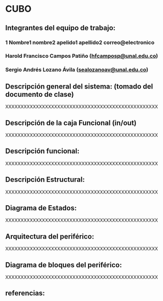 # CUBO

## Integrantes del equipo de trabajo:

### 1 Nombre1 nombre2 apelido1 apellido2 correo@electronico

### Harold Francisco Campos Patiño (hfcamposp@unal.edu.co)

### Sergio Andrés Lozano Ávila (sealozanoav@unal.edu.co)


## Descripción general del sistema: (tomado del documento de clase)

XXXXXXXXXXXXXXXXXXXXXXXXXXXXXXXXXXXXXXXXXXXXXXXXXX

## Descripción de la caja Funcional  (in/out)

XXXXXXXXXXXXXXXXXXXXXXXXXXXXXXXXXXXXXXXXXXXXXXXXXX

## Descripción funcional:

XXXXXXXXXXXXXXXXXXXXXXXXXXXXXXXXXXXXXXXXXXXXXXXXXX

## Descripción Estructural:

XXXXXXXXXXXXXXXXXXXXXXXXXXXXXXXXXXXXXXXXXXXXXXXXXX

## Diagrama de Estados:

XXXXXXXXXXXXXXXXXXXXXXXXXXXXXXXXXXXXXXXXXXXXXXXXXX

## Arquitectura del periférico:

XXXXXXXXXXXXXXXXXXXXXXXXXXXXXXXXXXXXXXXXXXXXXXXXXX

## Diagrama de bloques del periférico:

XXXXXXXXXXXXXXXXXXXXXXXXXXXXXXXXXXXXXXXXXXXXXXXXXX

## referencias:
